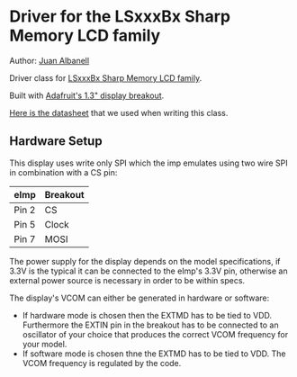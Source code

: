 Driver for the LSxxxBx Sharp Memory LCD family
===================================

Author: [Juan Albanell](https://github.com/juanderful11/)

Driver class for [LSxxxBx Sharp Memory LCD family](http://www.sharpmemorylcd.com/memorylcd.html).

Built with [Adafruit's 1.3" display breakout](https://learn.adafruit.com/adafruit-sharp-memory-display-breakout/overview).

[Here is the datasheet](http://www.sharpmemorylcd.com/resources/LS013B4DN04_Application_Info.pdf) that we used when writing this class.

## Hardware Setup
This display uses write only SPI which the imp emulates using two wire SPI in combination with a CS pin:

|  eImp  |  Breakout | 
|--------|-----------|
| Pin 2  | CS        |
| Pin 5  | Clock     |
| Pin 7  | MOSI      |

The power supply for the display depends on the model specifications, if 3.3V is the typical it can be connected to the eImp's 3.3V pin, otherwise an external power source is necessary in order to be within specs.

The display's VCOM can either be generated in hardware or software: 

- If hardware mode is chosen then the EXTMD has to be tied to VDD. Furthermore the EXTIN pin in the breakout has to be connected to an oscillator of your choice that produces the correct VCOM frequency for your model. 
- If software mode is chosen thne the EXTMD has to be tied to VDD. The VCOM frequency is regulated by the code.